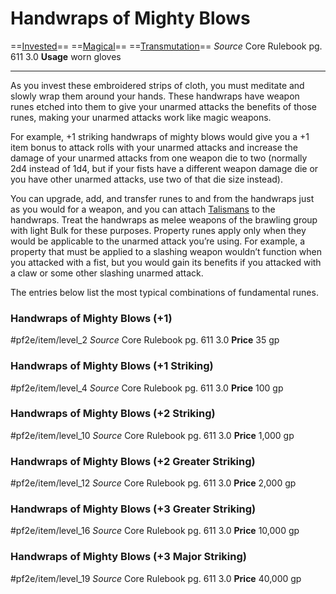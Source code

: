 # Handwraps of Mighty Blows
==[Invested](../../../Traits/Invested.md)== ==[Magical](../../../Traits/Magical.md)== ==[Transmutation](../../../Traits/Transmutation.md)==
*Source* Core Rulebook pg. 611 3.0
**Usage** worn gloves

---
As you invest these embroidered strips of cloth, you must meditate and slowly wrap them around your hands. These handwraps have weapon runes etched into them to give your unarmed attacks the benefits of those runes, making your unarmed attacks work like magic weapons.

For example, +1 striking handwraps of mighty blows would give you a +1 item bonus to attack rolls with your unarmed attacks and increase the damage of your unarmed attacks from one weapon die to two (normally 2d4 instead of 1d4, but if your fists have a different weapon damage die or you have other unarmed attacks, use two of that die size instead).

You can upgrade, add, and transfer runes to and from the handwraps just as you would for a weapon, and you can attach [Talismans](../../Consumables/Talismans/Talismans.md) to the handwraps. Treat the handwraps as melee weapons of the brawling group with light Bulk for these purposes. Property runes apply only when they would be applicable to the unarmed attack you’re using. For example, a property that must be applied to a slashing weapon wouldn’t function when you attacked with a fist, but you would gain its benefits if you attacked with a claw or some other slashing unarmed attack.

The entries below list the most typical combinations of fundamental runes.

### Handwraps of Mighty Blows (+1)
#pf2e/item/level_2
*Source* Core Rulebook pg. 611 3.0
**Price** 35 gp

### Handwraps of Mighty Blows (+1 Striking)
#pf2e/item/level_4
*Source* Core Rulebook pg. 611 3.0
**Price** 100 gp

### Handwraps of Mighty Blows (+2 Striking)
#pf2e/item/level_10
*Source* Core Rulebook pg. 611 3.0
**Price** 1,000 gp

### Handwraps of Mighty Blows (+2 Greater Striking)
#pf2e/item/level_12
*Source* Core Rulebook pg. 611 3.0
**Price** 2,000 gp

### Handwraps of Mighty Blows (+3 Greater Striking)
#pf2e/item/level_16
*Source* Core Rulebook pg. 611 3.0
**Price** 10,000 gp

### Handwraps of Mighty Blows (+3 Major Striking)
#pf2e/item/level_19
*Source* Core Rulebook pg. 611 3.0
**Price** 40,000 gp